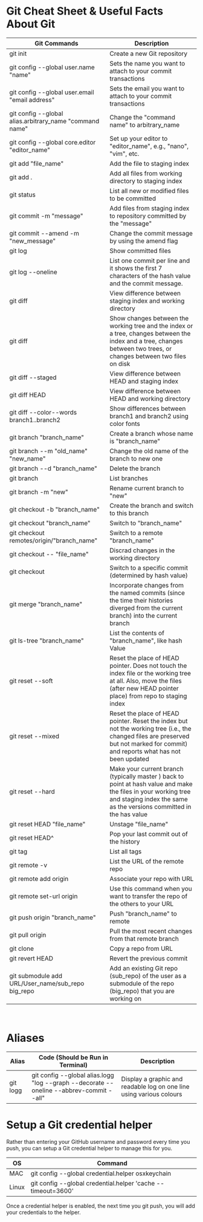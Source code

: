 # Git Cheat Sheet & Useful Facts About Git


Git Commands  | Description
--------------|------------
git init | Create a new Git repository
git config --global user.name "name" | Sets the name you want to attach to your commit transactions 
git config --global user.email "email address" | Sets the email you want to attach to your commit transactions 
git config --global alias.arbitrary_name "command name" | Change the "command name" to arbitrary_name
git config --global core.editor "editor_name" | Set up your editor to "editor_name", e.g., "nano", "vim", etc. 
git add "file_name" | Add the file to staging index
git add . | Add all files from working directory to staging index
git status | List all new or modified files to be committed
git commit -m "message" | Add files from staging index to repository committed by the "message"
git commit --amend -m "new_message" | Change the commit message by using the amend flag
git log | Show committed files
git log --oneline | List one commit per line and it shows the first 7 characters of the hash value and the commit message.
git diff | View difference between staging index and working directory
git diff <hash values> | Show changes between the working tree and the index or a tree, changes between the index and a tree, changes between two trees, or changes between two files on disk
git diff --staged | View difference between HEAD and staging index
git diff HEAD | View difference between HEAD and working directory
git diff --color--words branch1..branch2 | Show differences between branch1 and branch2 using color fonts
git branch "branch_name" | Create a branch whose name is "branch_name"
git branch --m "old_name" "new_name" | Change the old name of the branch to new one 
git branch --d "branch_name" | Delete the branch
git branch | List branches
git branch -m "new" | Rename current branch to "new"
git checkout -b "branch_name" | Create the branch and switch to this branch
git checkout "branch_name" | Switch to "branch_name"
git checkout remotes/origin/"branch_name" | Switch to a remote "branch_name"
git checkout -- "file_name" | Discrad changes in the working directory
git checkout <hash value> | Switch to a specific commit (determined by hash value)
git merge "branch_name" | Incorporate changes from the named commits (since the time their histories diverged from the current branch) into the current branch
git ls-tree "branch_name" | List the contents of "branch_name", like hash Value
git reset --soft <hash value> | Reset the place of HEAD pointer. Does not touch the index file or the working tree at all. Also, move the files (after new HEAD pointer place) from repo to staging index
git reset --mixed <hash value> | Reset the place of HEAD pointer. Reset the index but not the working tree (i.e., the changed files are preserved but not marked for commit) and reports what has not been updated
git reset --hard <hash value> | Make your current branch (typically master ) back to point at hash value and make the files in your working tree and staging index the same as the versions committed in the has value
git reset HEAD "file_name" | Unstage "file_name"
git reset HEAD^ | Pop your last commit out of the history
git tag | List all tags
git remote -v | List the URL of the remote repo
git remote add origin <URL> | Associate your repo with URL 
git remote set-url origin <url> | Use this command when you want to transfer the repo of the others to your URL
git push origin "branch_name" | Push "branch_name" to remote
git pull origin <branch> | Pull the most recent changes from that remote branch
git clone <URL> | Copy a repo from URL
git revert HEAD | Revert the previous commit
git submodule add URL/User_name/sub_repo big_repo | Add an existing Git repo (sub_repo) of the user as a submodule of the repo (big_repo) that you are working on
<br>

# Aliases

Alias | Code (Should be Run in Terminal) | Description
------|----------------------------------|------------
git logg | git config --global alias.logg "log --graph --decorate --oneline --abbrev-commit --all" | Display a graphic and readable log on one line using various colours

# Setup a Git credential helper
Rather than entering your GitHub username and password every time you push, you can setup a Git credential helper to manage this for you.

OS | Command 
---|--------
MAC | git config --global credential.helper osxkeychain
Linux | git config --global credential.helper 'cache --timeout=3600'

Once a credential helper is enabled, the next time you git push, you will add your credentials to the helper.



